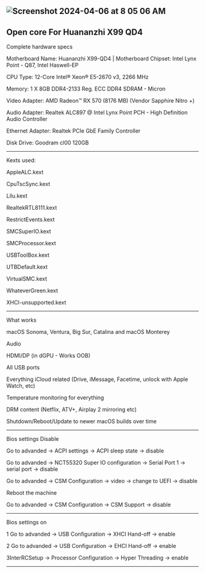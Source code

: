 ![Screenshot 2024-04-06 at 8 05 06 AM](https://github.com/VasyaGaming/Huananzhi-X99-QD4-Open-core-Bootloader/assets/143002057/b8a59696-eb2b-4361-8167-37c528ba1928)
-------------------------------------------------
Open core For Huananzhi X99 QD4
-------------------------------------------------
Complete hardware specs

Motherboard Name: Huananzhi X99-QD4 | Motherboard Chipset: Intel Lynx Point - Q87, Intel Haswell-EP

CPU Type: 12-Core Intel® Xeon® E5-2670 v3, 2266 MHz

Memory: 1 X 8GB DDR4-2133 Reg. ECC DDR4 SDRAM - Micron

Video Adapter: AMD Radeon™ RX 570 (8176 MB) (Vendor Sapphire Nitro +)

Audio Adapter: Realtek ALC897 @ Intel Lynx Point PCH - High Definition Audio Controller

Ethernet Adapter: Realtek PCIe GbE Family Controller

Disk Drive: Goodram cl00 120GB

--------------------------------------------------
Kexts used: 

 AppleALC.kext
 
 CpuTscSync.kext
 
 Lilu.kext
 
 RealtekRTL8111.kext
 
 RestrictEvents.kext
 
 SMCSuperIO.kext
 
 SMCProcessor.kext
 
 USBToolBox.kext
 
 UTBDefault.kext
 
 VirtualSMC.kext
 
 WhateverGreen.kext
 
 XHCI-unsupported.kext

---------------------------------------------------
What works

macOS Sonoma, Ventura, Big Sur, Catalina and macOS Monterey

Audio

HDMI/DP (in dGPU - Works OOB)

All USB ports

Everything iCloud related (Drive, iMessage, Facetime, unlock with Apple Watch, etc)

Temperature monitoring for everything

DRM content (Netflix, ATV+, Airplay 2 mirroring etc)

Shutdown/Reboot/Update to newer macOS builds over time

----------------------------------------------------
Bios settings Disable

Go to advanded -> ACPI settings -> ACPI sleep state -> disable

Go to advanded -> NCT55320 Super IO configuration -> Serial Port 1 -> serial port -> disable

Go to advanded -> CSM Configuration -> video -> change to UEFI -> disable

Reboot the machine

Go to advanded -> CSM Configuration -> CSM Support -> disable

------------------------------------------------------
Bios settings on 

1 Go to advanded -> USB Configuration -> XHCI Hand-off -> enable

2 Go to advanded -> USB Configuration -> EHCI Hand-off -> enable

3InterRCSetup -> Processor Configuration -> Hyper Threading -> enable

--------------------------------------------------------
